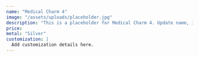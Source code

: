```yaml
---
name: "Medical Charm 4"
image: "/assets/uploads/placeholder.jpg"
description: "This is a placeholder for Medical Charm 4. Update name, image, price, and description in CMS."
price:
metal: "Silver"
customization: |
  Add customization details here.
---
```

